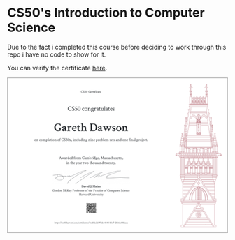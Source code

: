 # CS50's Introduction to Computer Science

Due to the fact i completed this course before deciding to work through this repo i have no code to show for it.

You can verify the certificate [here](https://cs50.harvard.edu/certificates/3ea02a3d-97dc-4840-b1e7-2f16cc986aaa).

![certificate](./certificate.png)
